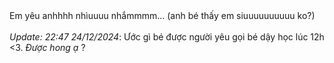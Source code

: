 <div>Em yêu anhhhh nhìuuuu nhắmmmm...
(anh bé thấy em siuuuuuuuuuu ko?)</div> <br><i>Update: 22:47 24/12/2024</i>: Ước gì bé được người yêu gọi bé dậy học lúc 12h <3. <i>Được hong ạ</i> ?



